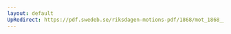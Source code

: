 ```yaml
---
layout: default
UpRedirect: https://pdf.swedeb.se/riksdagen-motions-pdf/1868/mot_1868__ak__00298.pdf
---
```


